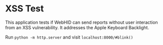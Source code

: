 # XSS Test

This application tests if WebHID can send reports without user interaction from an XSS vulnerability.
It addresses the Apple Keyboard Backlight.

Run `python -m http.server` and visit `localhost:8000/#blink()`
